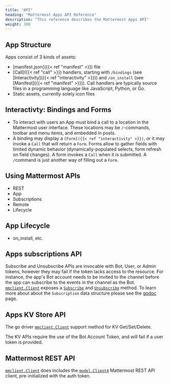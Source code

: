 ```yaml
---
title: "API"
heading: "Mattermost Apps API Reference"
description: "This reference describes the Mattermost Apps API"
weight: 300
---
```


## App Structure

Apps consist of 3 kinds of assets:
- [manifest.json]({{< ref "manifest" >}}) file
- [Call]({{< ref "call" >}}) handlers, starting with `/bindings` (see
  [Interactivity]({{< ref "interactivity" >}})) and `/on_install` (see
  [Manifest]({{< ref "manifest" >}})). Call handlers are typically source files
  in a programming language like JavaScript, Python, or Go.
- Static assets, currently solely icon files

## Interactivty: Bindings and Forms

- To interact with users an App must bind a call to a location in the Mattermost
  user interface. These locations may be `/`-commands, toolbar and menu items,
  and embedded in posts.
- A binding may display a `[Form]({{< ref "interactivity" >}})`, or it may
  invoke a `Call` that will return a `Form`. Forms allow to gather fields with
  limited dynamic behavior (dynamically-populated selects, form refresh on field
  changes). A form invokes a `Call` when it is submitted. A `/`command is just
  another way of filling out a `Form`.

## Using Mattermost APIs
- REST
- App
- Subscriptions
- Remote 
- Lifecycle

## App Lifecycle 

- on_install, etc.

## Apps subscriptions API

Subscribe and Unsubscribe APIs are invocable with Bot, User, or Admin tokens, however they may fail if the token lacks access to the resource. For instance, the app's Bot account needs to be invited to the channel before the app can subscribe to the events in the channel as the Bot. [`mmclient.Client`](https://pkg.go.dev/github.com/mattermost/mattermost-plugin-apps/apps/mmclient#Client) exposes a [`Subscribe`](https://pkg.go.dev/github.com/mattermost/mattermost-plugin-apps/apps/mmclient#Client.Subscribe) and [`Unsubscribe`](https://pkg.go.dev/github.com/mattermost/mattermost-plugin-apps/apps/mmclient#Client.Unsubscribe) method. To learn more about about the `Subscription` data structure please see the [godoc](https://pkg.go.dev/github.com/mattermost/mattermost-plugin-apps/apps#Subscription) page.

## Apps KV Store API

The go driver [`mmclient.Client`](https://pkg.go.dev/github.com/mattermost/mattermost-plugin-apps/apps/mmclient#Client) support method for KV Get/Set/Delete.

The KV APIs require the use of the Bot Account Token, and will fail if a user token is provided.

## Mattermost REST API

[`mmclient.Client`](https://pkg.go.dev/github.com/mattermost/mattermost-plugin-apps/apps/mmclient#Client) does includes the [`model.Client4`](https://pkg.go.dev/github.com/mattermost/mattermost-server/v5/model#Client4) Mattermost REST API client, pre-initialized with the auth token.

